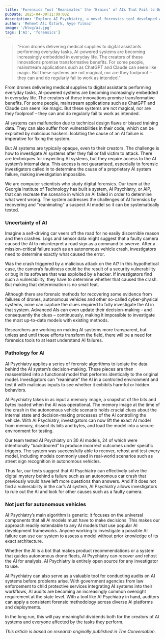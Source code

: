 ```yaml
---
title: 'Forensics Tool ‘Reanimates’ the ‘Brains’ of AIs That Fail to Understand What Went Wrong'
pubDate: 2025-04-30T11:00:00Z
description: 'Explore AI Psychiatry, a novel forensics tool developed at Georgia Tech that recreates failed AI models from memory dumps to diagnose errors and vulnerabilities.'
author: 'Mehmet Ali Öztürk, Ayşe Yılmaz'
image: '/blog/ai.jpg'
tags: ['AI', 'forensics']
---
```


> “From drones delivering medical supplies to digital assistants performing everyday tasks, AI-powered systems are becoming increasingly embedded in everyday life. The creators of these innovations promise transformative benefits. For some people, mainstream applications such as ChatGPT and Claude can seem like magic. But these systems are not magical, nor are they foolproof – they can and do regularly fail to work as intended.”

From drones delivering medical supplies to digital assistants performing everyday tasks, AI-powered systems are becoming increasingly embedded in everyday life. The creators of these innovations promise transformative benefits. For some people, mainstream applications such as ChatGPT and Claude can seem like magic. But these systems are not magical, nor are they foolproof – they can and do regularly fail to work as intended.

AI systems can malfunction due to technical design flaws or biased training data. They can also suffer from vulnerabilities in their code, which can be exploited by malicious hackers. Isolating the cause of an AI failure is imperative for fixing the system.

But AI systems are typically opaque, even to their creators. The challenge is how to investigate AI systems after they fail or fall victim to attack. There are techniques for inspecting AI systems, but they require access to the AI system’s internal data. This access is not guaranteed, especially to forensic investigators called in to determine the cause of a proprietary AI system failure, making investigation impossible.

We are computer scientists who study digital forensics. Our team at the Georgia Institute of Technology has built a system, AI Psychiatry, or AIP, that can recreate the scenario in which an AI failed in order to determine what went wrong. The system addresses the challenges of AI forensics by recovering and “reanimating” a suspect AI model so it can be systematically tested.

### Uncertainty of AI

Imagine a self-driving car veers off the road for no easily discernible reason and then crashes. Logs and sensor data might suggest that a faulty camera caused the AI to misinterpret a road sign as a command to swerve. After a mission-critical failure such as an autonomous vehicle crash, investigators need to determine exactly what caused the error.

Was the crash triggered by a malicious attack on the AI? In this hypothetical case, the camera’s faultiness could be the result of a security vulnerability or bug in its software that was exploited by a hacker. If investigators find such a vulnerability, they have to determine whether that caused the crash. But making that determination is no small feat.

Although there are forensic methods for recovering some evidence from failures of drones, autonomous vehicles and other so-called cyber-physical systems, none can capture the clues required to fully investigate the AI in that system. Advanced AIs can even update their decision-making – and consequently the clues – continuously, making it impossible to investigate the most up-to-date models with existing methods.

Researchers are working on making AI systems more transparent, but unless and until those efforts transform the field, there will be a need for forensics tools to at least understand AI failures.

### Pathology for AI

AI Psychiatry applies a series of forensic algorithms to isolate the data behind the AI system’s decision-making. These pieces are then reassembled into a functional model that performs identically to the original model. Investigators can “reanimate” the AI in a controlled environment and test it with malicious inputs to see whether it exhibits harmful or hidden behaviors.

AI Psychiatry takes in as input a memory image, a snapshot of the bits and bytes loaded when the AI was operational. The memory image at the time of the crash in the autonomous vehicle scenario holds crucial clues about the internal state and decision-making processes of the AI controlling the vehicle. With AI Psychiatry, investigators can now lift the exact AI model from memory, dissect its bits and bytes, and load the model into a secure environment for testing.

Our team tested AI Psychiatry on 30 AI models, 24 of which were intentionally “backdoored” to produce incorrect outcomes under specific triggers. The system was successfully able to recover, rehost and test every model, including models commonly used in real-world scenarios such as street sign recognition in autonomous vehicles.

Thus far, our tests suggest that AI Psychiatry can effectively solve the digital mystery behind a failure such as an autonomous car crash that previously would have left more questions than answers. And if it does not find a vulnerability in the car’s AI system, AI Psychiatry allows investigators to rule out the AI and look for other causes such as a faulty camera.

### Not just for autonomous vehicles

AI Psychiatry’s main algorithm is generic: It focuses on the universal components that all AI models must have to make decisions. This makes our approach readily extendable to any AI models that use popular AI development frameworks. Anyone working to investigate a possible AI failure can use our system to assess a model without prior knowledge of its exact architecture.

Whether the AI is a bot that makes product recommendations or a system that guides autonomous drone fleets, AI Psychiatry can recover and rehost the AI for analysis. AI Psychiatry is entirely open source for any investigator to use.

AI Psychiatry can also serve as a valuable tool for conducting audits on AI systems before problems arise. With government agencies from law enforcement to child protective services integrating AI systems into their workflows, AI audits are becoming an increasingly common oversight requirement at the state level. With a tool like AI Psychiatry in hand, auditors can apply a consistent forensic methodology across diverse AI platforms and deployments.

In the long run, this will pay meaningful dividends both for the creators of AI systems and everyone affected by the tasks they perform.

*This article is based on research originally published in The Conversation.*
